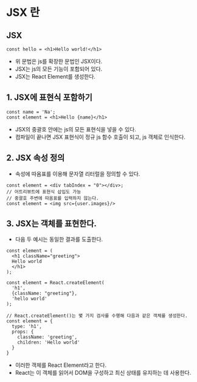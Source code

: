 # JSX 란

## JSX

`const hello = <h1>Hello world!</h1>`

- 위 문법은 js를 확장한 문법인 JSX이다.
- JSX는 js의 모든 기능이 포함되어 있다.
- JSX는 React Element를 생성한다.

## 1. JSX에 표현식 포함하기

```
const name = 'Na';
const element = <h1>Hello {name}</h1>
```

- JSX의 중괄호 안에는 js의 모든 표현식을 넣을 수 있다.
- 컴파일이 끝나면 JSX 표현식이 정규 js 함수 호출이 되고, js 객체로 인식한다.

## 2. JSX 속성 정의

- 속성에 따옴표를 이용해 문자열 리터럴을 정의할 수 있다.

```
const element = <div tabIndex = "0"></div>;
// 어트리뷰트에 표현식 삽입도 가능
// 중괄호 주변에 따옴표를 입력하지 않는다.
const element = <img src={user.images}/>
```

## 3. JSX는 객체를 표현한다.

- 다음 두 예시는 동일한 결과를 도출한다.

```
const element = (
  <h1 className="greeting">
  Hello world
  </h1>
);

const element = React.createElement(
  'h1',
  {className: "greeting"},
  'hello world'
);

// React.createElement()는 몇 가지 검사를 수행해 다음과 같은 객체를 생성한다.
const element = {
  type: 'h1',
  props: {
    className: 'greeting',
    children: 'Hello world'
  }
}
```

- 이러한 객체를 React Element라고 한다.
- React는 이 객체를 읽어서 DOM을 구성하고 최신 상태를 유지하는 데 사용한다.

